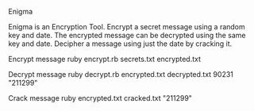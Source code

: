 Enigma

Enigma is an Encryption Tool.
Encrypt a secret message using a random key and date.
The encrypted message can be decrypted using the same key and date.
Decipher a message using just the date by cracking it.

Encrypt message
ruby encrypt.rb secrets.txt encrypted.txt

Decrypt message
ruby decrypt.rb encrypted.txt decrypted.txt 90231 "211299"

Crack message
ruby encrypted.txt cracked.txt "211299"
